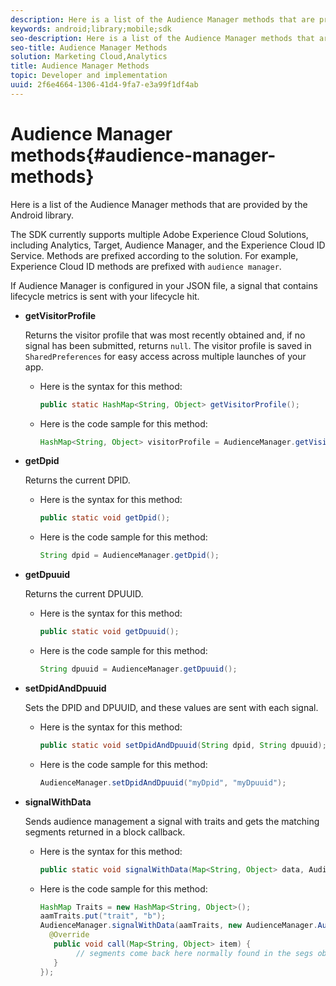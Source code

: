```yaml
---
description: Here is a list of the Audience Manager methods that are provided by the Android library.
keywords: android;library;mobile;sdk
seo-description: Here is a list of the Audience Manager methods that are provided by the Android library.
seo-title: Audience Manager Methods
solution: Marketing Cloud,Analytics
title: Audience Manager Methods
topic: Developer and implementation
uuid: 2f6e4664-1306-41d4-9fa7-e3a99f1df4ab
---
```


# Audience Manager methods{#audience-manager-methods}

Here is a list of the Audience Manager methods that are provided by the Android library.

The SDK currently supports multiple Adobe Experience Cloud Solutions, including Analytics, Target, Audience Manager, and the Experience Cloud ID Service. Methods are prefixed according to the solution. For example, Experience Cloud ID methods are prefixed with `audience manager`.

If Audience Manager is configured in your JSON file, a signal that contains lifecycle metrics is sent with your lifecycle hit. 

* **getVisitorProfile**

  Returns the visitor profile that was most recently obtained and, if no signal has been submitted, returns `null`. The visitor profile is saved in `SharedPreferences` for easy access across multiple launches of your app.

  * Here is the syntax for this method:

    ```java
    public static HashMap<String, Object> getVisitorProfile(); 
    ```

  * Here is the code sample for this method:

    ```java
    HashMap<String, Object> visitorProfile = AudienceManager.getVisitorProfile(); 
    ```

* **getDpid**

  Returns the current DPID. 

  * Here is the syntax for this method:

    ```java
    public static void getDpid(); 
    ```

  * Here is the code sample for this method:

    ```java
    String dpid = AudienceManager.getDpid(); 
    ```

* **getDpuuid**
 
  Returns the current DPUUID. 

  * Here is the syntax for this method:

    ```java
    public static void getDpuuid(); 
    ``` 

  * Here is the code sample for this method:

     ```java
     String dpuuid = AudienceManager.getDpuuid(); 
     ```

* **setDpidAndDpuuid**

  Sets the DPID and DPUUID, and these values are sent with each signal. 

  * Here is the syntax for this method:

    ```java
    public static void setDpidAndDpuuid(String dpid, String dpuuid); 
    ```

  * Here is the code sample for this method:

    ```java
    AudienceManager.setDpidAndDpuuid("myDpid", "myDpuuid"); 
    ```

* **signalWithData**

  Sends audience management a signal with traits and gets the matching segments returned in a block callback. 

  * Here is the syntax for this method:

    ```java
    public static void signalWithData(Map<String, Object> data, AudienceManagerCallback<Map<String, Object>> callback);
    ```

  * Here is the code sample for this method:

    ```java
    HashMap Traits = new HashMap<String, Object>();
    aamTraits.put("trait", "b");
    AudienceManager.signalWithData(aamTraits, new AudienceManager.AudienceManagerCallback<Map<String, Object>> () {
      @Override
       public void call(Map<String, Object> item) { 
            // segments come back here normally found in the segs object of your json 
       }
    });
    ```